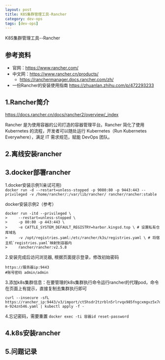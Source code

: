 ```yaml
---
layout: post
title: K8S集群管理工具-Rancher
category: dev-ops
tags: [dev-ops]
---
```


K8S集群管理工具--Rancher

## 参考资料
- 官网：https://www.rancher.com/
- 中文网：https://www.rancher.cn/products/
  - https://ranchermanager.docs.rancher.com/zh/ 
- 一份Rancher的安装使用指南 https://zhuanlan.zhihu.com/p/472293233

## 1.Rancher简介
https://docs.rancher.cn/docs/rancher2/overview/_index    

Rancher 是为使用容器的公司打造的容器管理平台。Rancher 简化了使用 Kubernetes 的流程，开发者可以随处运行 Kubernetes（Run Kubernetes Everywhere），满足 IT 需求规范，赋能 DevOps 团队。

## 2.离线安装rancher

## 3.docker部署rancher
1.docker安装示例1(亲试可用)     
```docker run -d --restart=unless-stopped -p 9080:80 -p 9443:443 --privileged -v /home/rancher/:/var/lib/rancher/ rancher/rancher:stable```

docker安装示例2（参考）
``` 
docker run -itd --privileged \
>     --restart=unless-stopped \
>     -p 80:80 -p 443:443 \
>     -e CATTLE_SYSTEM_DEFAULT_REGISTRY=harbor.kingsd.top \ # 设置私有仓库域名
>     -v /opt/registries.yaml:/etc/rancher/k3s/registries.yaml \ # 将宿主机`registries.yaml`映射到容器内
>     rancher/rancher:v2.5.8
```

2.安装完成后访问浏览器, 根据页面提示登录，修改初始密码    
``` 
https://服务器ip:9443
#账号密码 admin/admin
```

3.添加k8s集群信息：在要管理的k8s集群执行命令运行rancher的代理pod，命令在页面上有提示，直接复制去集群执行即可
``` 
curl --insecure -sfL https://rancher_ip:9443/v3/import/ct5hsdr2tzrbln5rlrvqx985fngcxmgvz5x7dhg799sq6nt92vqwb8_c-m-924zn546.yaml | kubectl apply -f -
```

4.忘记密码，需要重置
```docker exec -ti 容器id reset-password```

## 4.k8s安装rancher

## 5.问题记录